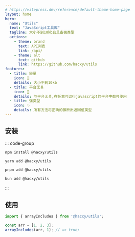 ```yaml
---
# https://vitepress.dev/reference/default-theme-home-page
layout: home
hero:
  name: "Utils"
  text: "JavaScript工具库"
  tagline: 大小不到10kb且具备强类型
  actions:
    - theme: brand
      text: API列表
      link: /api/
    - theme: alt
      text: github
      link: https://github.com/hacxy/utils
features:
  - title: 轻量
    icon: 🪽
    details: 大小不到10kb
  - title: 平台无关
    icon: 🌈
    details: 与平台无关,在任意可运行javascript的平台中都可使用
  - title: 强类型
    icon: ✨
    details: 所有方法将正确的推断出返回值类型
---
```


## 安装

::: code-group

```sh [npm]
npm install @hacxy/utils
```

```sh [yarn]
yarn add @hacxy/utils
```

```sh [pnpm]
pnpm add @hacxy/utils
```

```sh [bun]
bun add @hacxy/utils
```

:::

## 使用

```ts
import { arrayIncludes } from '@hacxy/utils';

const arr = [1, 2, 3];
arrayIncludes(arr, 1); // => true;
```

<style>
:root {
  --vp-home-hero-name-color: transparent;
  --vp-home-hero-name-background: -webkit-linear-gradient(120deg, #bd34fe 30%, #41d1ff);
  --vp-home-hero-image-background-image: linear-gradient(-45deg,rgba(131, 222, 253, 0.6) 50%, #47caff 50%);
  --vp-home-hero-image-filter: blur(44px);
  .image-bg{
    z-index: -1;
  }
}

@media (min-width: 640px) {
  :root {
    --vp-home-hero-image-filter: blur(56px);
  }
}

@media (min-width: 960px) {
  :root {
    --vp-home-hero-image-filter: blur(68px);
  }
}
</style>
